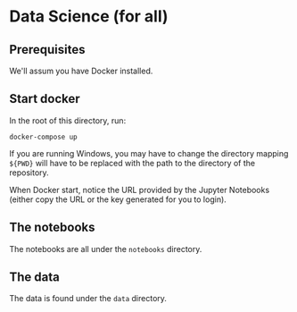 # Data Science (for all)

## Prerequisites 

We'll assum you have Docker installed.

## Start docker

In the root of this directory, run:

```
docker-compose up
```

If you are running Windows, you may have to change the directory mapping `${PWD}` will have to be replaced with the path to the directory of the repository.

When Docker start, notice the URL provided by the Jupyter Notebooks (either copy the URL or the key generated for you to login).

## The notebooks

The notebooks are all under the `notebooks` directory.

## The data

The data is found under the `data` directory.
